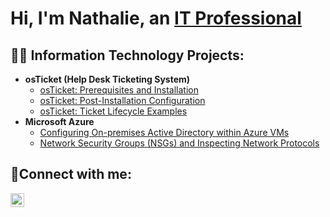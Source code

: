 <h1>Hi, I'm Nathalie, an <a href="https://linkedin.com/in/nathalieryan">IT Professional</a>


<h2>👨‍💻 Information Technology Projects:</h2>

- <b>osTicket (Help Desk Ticketing System)</b>
  - [osTicket: Prerequisites and Installation](https://github.com/nathalieryan1967/osticket-prereqs)
  - [osTicket: Post-Installation Configuration](https://github.com/nathalieryan1967/post-install-config)
  - [osTicket: Ticket Lifecycle Examples](https://github.com/nathalieryan1967/ticket-lifecycle)
- <b>Microsoft Azure</b>
  - [Configuring On-premises Active Directory within Azure VMs](https://github.com/nathalieryan1967/configure-ad)
  - [Network Security Groups (NSGs) and Inspecting Network Protocols](https://github.com/nathalieryan1967/azure-network-protocols)

<h2>🤳Connect with me:</h2>

[<img align="left" alt="nathalieryan | LinkedIn" width="22px" src="https://cdn.jsdelivr.net/npm/simple-icons@v3/icons/linkedin.svg" />][linkedin]

[linkedin]: https://linkedin.com/in/nathalieryan

